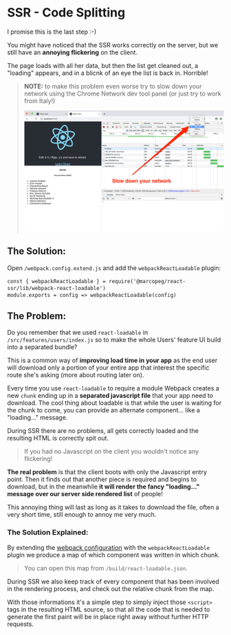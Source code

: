 # SSR - Code Splitting

I promise this is the last step :-)

You might have noticed that the SSR works correctly on the server, but we still have
an **annoying flickering** on the client.

The page loads with all her data, but then the list get cleaned out, a "loading" appears,
and in a blicnk of an eye the list is back in. Horrible!

> **NOTE:** to make this problem even worse try to slow down your network using
> the Chrome Network dev tool panel (or just try to work from Italy!)
>
> ![flickering](../images/react-ssr__flickering.png)

## The Solution:

Open `/webpack.config.extend.js` and add the `webpackReactLoadable` plugin:

    const { webpackReactLoadable } = require('@marcopeg/react-ssr/lib/webpack-react-loadable')
    module.exports = config => webpackReactLoadable(config)

## The Problem:

Do you remember that we used `react-loadable` in `/src/features/users/index.js` so to
make the whole Users' feature UI build into a separated bundle?

This is a common way of **improving load time in your app** as the end user will download
only a portion of your entire app that interest the specific route she's asking
(more about routing later on).

Every time you use `react-loadable` to require a module Webpack creates a new `chunk`
ending up in a **separated javascript file** that your app need to download. The 
cool thing about loadable is that while the user is waiting for the chunk to come, 
you can provide an alternate component... like a "loading..." message.

During SSR there are no problems, all gets correctly loaded and the resulting HTML is
correctly spit out.

> If you had no Javascript on the client you wouldn't notice any
> flickering!

**The real problem** is that the client boots with only the Javascript entry point. Then
it finds out that another piece is required and begins to download, but in the meanwhile
**it will render the fancy "loading..." message over our server side rendered list** of
people!

This annoying thing will last as long as it takes to download the file, often a very
short time, still enough to annoy me very much.

### The Solution Explained:

By extending the [webpack configuration](https://webpack.js.org/configuration/) with
the `webpackReactLoadable` plugin we produce a map of which component was written in
which chunk.

> You can open this map from `/build/react-loadable.json`.

During SSR we also keep track of every component that has been involved in the rendering
process, and check out the relative chunk from the map.

With those informations it's a simple step to simply inject those `<script>` tags in the
resulting HTML source, so that all the code that is needed to generate the first paint
will be in place right away without further HTTP requests.
